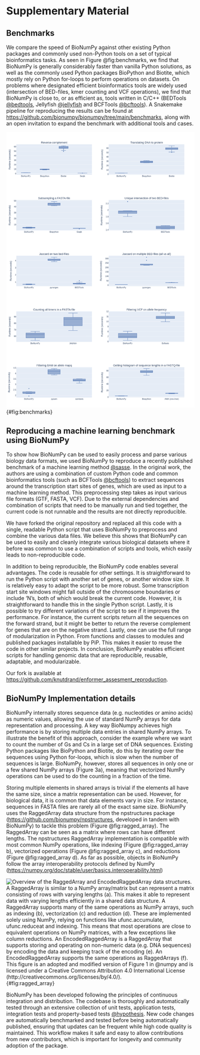 

Supplementary Material
======================================


Benchmarks
---------------------

We compare the speed of BioNumPy against other existing Python packages and commonly used non-Python tools on a set of typical bioinformatics tasks. As seen in Figure @fig:benchmarks, we find that BioNumPy is generally considerably faster than vanilla Python solutions, as well as the commonly used Python packages BioPython and Biotite, which mostly rely on Python for-loops to perform operations on datasets. On problems where designated efficient bioinformatics tools are widely used (intersection of BED-files, kmer counting and VCF operations), we find that BioNumPy is close to, or as efficient as, tools written in C/C++ (BEDTools [@bedtools], Jellyfish [@jellyfish] and BCFTools [@bcftools]). A Snakemake pipeline for reproducing the results can be found at <https://github.com/bionumpy/bionumpy/tree/main/benchmarks>, along with an open invitation to expand the benchmark with additional tools and cases.

![**Benchmarking BioNumPy against other tools and methods on various typical bioinformatics tasks.**](images/benchmarks.png){#fig:benchmarks}
 
Reproducing a machine learning benchmark using BioNumPy
------------------------------------------------------------------------------------
To show how BioNumPy can be used to easily process and parse various biology data formats, we used BioNumPy to reproduce a recently published benchmark of a machine learning method [@sasse]. In the original work, the authors are using a combination of custom Python code and common bioinformatics tools (such as BCFTools [@bcftools]) to extract sequences around the transcription start sites of genes, which are used as input to a machine learning method. This preprocessing step takes as input various file formats (GTF, FASTA, VCF). Due to the external dependencies and combination of scripts that need to be manually run and tied together, the current code is not runnable and the results are not directly reproducible. 

We have forked the original repository and replaced all this code with a single, readable Python script that uses BioNumPy to preprocess and combine the various data files. We believe this shows that BioNumPy can be used to easily and cleanly integrate various biological datasets where it before was common to use a combination of scripts and tools, which easily leads to non-reproducible code. 

In addition to being reproducible, the BioNumPy code enables several advantages. The code is reusable for other settings. It is straightforward to run the Python script with another set of genes, or another window size. It is relatively easy to adapt the script to be more robust. Some transcription start site windows might fall outside of the chromosome boundaries or include ‘N’s, both of which would break the current code. However, it is straightforward to handle this in the single  Python script. Lastly, it is possible to try different variations of the script to see if it improves the performance. For instance, the current scripts return all the sequences on the forward strand, but it might be better to return the reverse complement for genes that are on the negative strand. Lastly, one can use the full range of modularization in Python. From functions and classes to modules and published packages installable by PiP. This makes it easier to reuse the code in other similar projects.  In conclusion, BioNumPy enables efficient scripts for handling genomic data that are reproducible, reusable, adaptable, and modularizable. 

Our fork is available at <https://github.com/knutdrand/enformer_assesment_reproduction>.

BioNumPy Implementation details
----------------------------------------------------

BioNumPy internally stores sequence data (e.g. nucleotides or amino acids) as numeric values, allowing the use of standard NumPy arrays for data representation and processing. A key way BioNumpy achieves high performance is by storing multiple data entries in shared NumPy arrays. To illustrate the benefit of this approach, consider the example where we want to count the number of Gs and Cs in a large set of DNA sequences. Existing Python packages like BioPython and Biotite, do this by iterating over the sequences using Python for-loops, which is slow when the number of sequences is large. BioNumPy, however, stores all sequences in only one or a few shared NumPy arrays (Figure 3a), meaning that vectorized NumPy operations can be used to do the counting in a fraction of the time.

Storing multiple elements in shared arrays is trivial if the elements all have the same size, since a matrix representation can be used. However, for biological data, it is common that data elements vary in size. For instance, sequences in FASTA files are rarely all of the exact same size. BioNumPy uses the RaggedArray data structure from the npstructures package (<https://github.com/bionumpy/npstructures>, developed in tandem with BioNumPy) to tackle this problem (Figure @fig:ragged_array). The RaggedArray can be seen as a matrix where rows can have different lengths. The npstructures RaggedArray implementation is compatible with most common NumPy operations, like indexing (Figure @fig:ragged_array b), vectorized operations (Figure @fig:ragged_array c), and reductions (Figure @fig:ragged_array d). As far as possible, objects in BioNumPy follow the array interoperability protocols defined by NumPy (<https://numpy.org/doc/stable/user/basics.interoperability.html>)


![ **Overview of the RaggedArray and EncodedRaggedArray data structures**. A RaggedArray is similar to a NumPy array/matrix but can represent a matrix consisting of rows with varying lengths (a). This makes it able to represent data with varying lengths efficiently in a shared data structure. A RaggedArray supports many of the same operations as NumPy arrays, such as indexing (b), vectorization (c) and reduction (d). These are implemented solely using NumPy, relying on functions like ufunc.accumulate, ufunc.reduceat and indexing. This means that most operations are close to equivalent operations on NumPy matrices, with a few exceptions like column reductions. An EncodedRaggedArray is a RaggedArray that supports storing and operating on non-numeric data (e.g. DNA sequences) by encoding the data and keeping track of the encoding (e). An EncodedRaggedArray supports the same operations as RaggedArrays (f). This figure is an adopted and modified version of  Figure 1 in [@numpy] and is licensed under a Creative Commons Attribution 4.0 International License (<http://creativecommons.org/licenses/by/4.0/>).
](images/ragged_array_figure.png){#fig:ragged_array}





BioNumPy has been developed following the principles of continuous integration and distribution. The codebase is thoroughly and automatically tested through an extensive collection of unit tests, application tests, integration tests and property-based tests [@hypothesis]. New code changes are automatically benchmarked and tested before being automatically published, ensuring that updates can be frequent while high code quality is maintained. This workflow makes it safe and easy to allow contributions from new contributors, which is important for longevity and community adoption of the package.

[@numpy]: doi:10.1038/s41586-020-2649-2
[@jellyfish]: doi:10.1093/bioinformatics/btr011
[@bedtools]: doi:10.1093/bioinformatics/btq033
[@bcftools]: doi:10.1093/gigascience/giab008
[@hypothesis]: doi:10.21105/joss.01891
[@sasse]: doi:10.1038/s41588-023-01524-6

